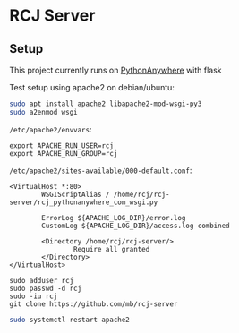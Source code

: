 # RCJ Server

## Setup

This project currently runs on [PythonAnywhere](https://pythonanywhere.com) with flask

Test setup using apache2 on debian/ubuntu:

```bash
sudo apt install apache2 libapache2-mod-wsgi-py3
sudo a2enmod wsgi
```

``/etc/apache2/envvars``:

```
export APACHE_RUN_USER=rcj
export APACHE_RUN_GROUP=rcj
```

``/etc/apache2/sites-available/000-default.conf``:

```
<VirtualHost *:80>
        WSGIScriptAlias / /home/rcj/rcj-server/rcj_pythonanywhere_com_wsgi.py

        ErrorLog ${APACHE_LOG_DIR}/error.log
        CustomLog ${APACHE_LOG_DIR}/access.log combined

        <Directory /home/rcj/rcj-server/>
                Require all granted
        </Directory>
</VirtualHost>
```

```
sudo adduser rcj
sudo passwd -d rcj
sudo -iu rcj
git clone https://github.com/mb/rcj-server
```

```bash
sudo systemctl restart apache2
```


